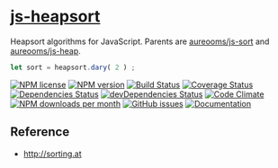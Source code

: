 [js-heapsort](http://aureooms.github.io/js-heapsort)
==

Heapsort algorithms for JavaScript. Parents are
[aureooms/js-sort](https://github.com/aureooms/js-sort)
and
[aureooms/js-heap](https://github.com/aureooms/js-heap).

```js
let sort = heapsort.dary( 2 ) ;
```

[![NPM license](http://img.shields.io/npm/l/@aureooms/js-heapsort.svg?style=flat)](https://raw.githubusercontent.com/aureooms/js-heapsort/master/LICENSE)
[![NPM version](http://img.shields.io/npm/v/@aureooms/js-heapsort.svg?style=flat)](https://www.npmjs.org/package/@aureooms/js-heapsort)
[![Build Status](http://img.shields.io/travis/aureooms/js-heapsort.svg?style=flat)](https://travis-ci.org/aureooms/js-heapsort)
[![Coverage Status](http://img.shields.io/coveralls/aureooms/js-heapsort.svg?style=flat)](https://coveralls.io/r/aureooms/js-heapsort)
[![Dependencies Status](http://img.shields.io/david/aureooms/js-heapsort.svg?style=flat)](https://david-dm.org/aureooms/js-heapsort#info=dependencies)
[![devDependencies Status](http://img.shields.io/david/dev/aureooms/js-heapsort.svg?style=flat)](https://david-dm.org/aureooms/js-heapsort#info=devDependencies)
[![Code Climate](http://img.shields.io/codeclimate/github/aureooms/js-heapsort.svg?style=flat)](https://codeclimate.com/github/aureooms/js-heapsort)
[![NPM downloads per month](http://img.shields.io/npm/dm/@aureooms/js-heapsort.svg?style=flat)](https://www.npmjs.org/package/@aureooms/js-heapsort)
[![GitHub issues](http://img.shields.io/github/issues/aureooms/js-heapsort.svg?style=flat)](https://github.com/aureooms/js-heapsort/issues)
[![Documentation](https://aureooms.github.io/js-heapsort/badge.svg)](https://aureooms.github.io/js-heapsort/source.html)

## Reference

  - http://sorting.at
